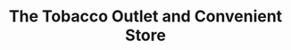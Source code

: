 ---
title: "The Tobacco Outlet and Convenient Store"
url: /matamoras/the-tobacco-outlet-and-convenient-store/
shop: tobacco
---